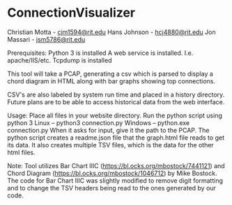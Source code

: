 # ConnectionVisualizer
Christian Motta - cjm1594@rit.edu
Hans Johnson - hcj4880@rit.edu
Jon Massari - jsm5786@rit.edu

Prerequisites:
	Python 3 is installed
	A web service is installed. I.e. apache/IIS/etc.
	Tcpdump is installed

This tool will take a PCAP, generating a csv which is parsed to display a chord diagram in HTML along with bar graphs showing top connections. 

CSV's are also labeled by system run time and placed in a history directory. Future plans are to be able to access historical data from the web interface.

Usage: Place all files in your website directory. Run the python script using python 3
  Linux – python3 connection.py 
  Windows – python.exe connection.py
When it asks for input, give it the path to the PCAP. The python script creates a readme.json file that the graph.html file reads to get its data. It also creates multiple TSV files, which is the data for the other html files.

Note: Tool utilizes Bar Chart IIIC (https://bl.ocks.org/mbostock/7441121) and Chord Diagram (https://bl.ocks.org/mbostock/1046712) by Mike Bostock. The code for Bar Chart IIIC was slightly modified to remove digit formatting and to change the TSV headers being read to the ones generated by our code.
